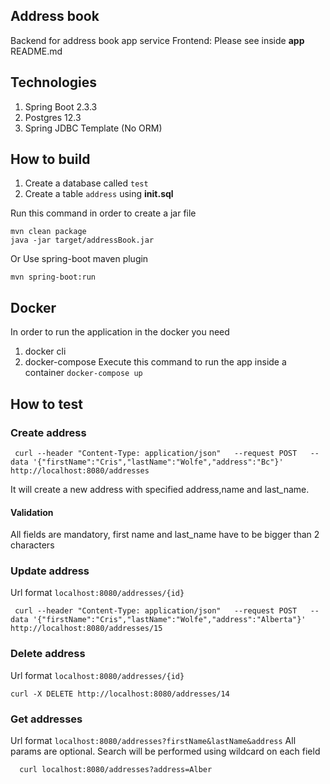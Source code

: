 ## Address book
Backend for address book app service
Frontend: Please see inside **app** README.md

## Technologies
1. Spring Boot 2.3.3
2. Postgres 12.3
3. Spring JDBC Template (No ORM)

## How to build

1. Create a database called `test`
2. Create a table `address` using **init.sql**

Run this command in order to create a jar file
```
mvn clean package
java -jar target/addressBook.jar
```
Or Use spring-boot maven plugin
```
mvn spring-boot:run
```

## Docker 
In order to run the application in the docker you need
1. docker cli
2. docker-compose
Execute this command to run the app inside a container
``
docker-compose up
``

## How to test

### Create address
```
 curl --header "Content-Type: application/json"   --request POST   --data '{"firstName":"Cris","lastName":"Wolfe","address":"Bc"}'   http://localhost:8080/addresses
```
It will create a new address with specified address,name and last_name.
#### Validation
All fields are mandatory, first name and last_name have to be bigger than 2 characters

### Update address
Url format `localhost:8080/addresses/{id}`
```
 curl --header "Content-Type: application/json"   --request POST   --data '{"firstName":"Cris","lastName":"Wolfe","address":"Alberta"}'   http://localhost:8080/addresses/15
```

### Delete address
Url format `localhost:8080/addresses/{id}`
```
curl -X DELETE http://localhost:8080/addresses/14
```

### Get addresses 
Url format `localhost:8080/addresses?firstName&lastName&address`
All params are optional. Search will be performed using wildcard on each field
```
  curl localhost:8080/addresses?address=Alber
```
